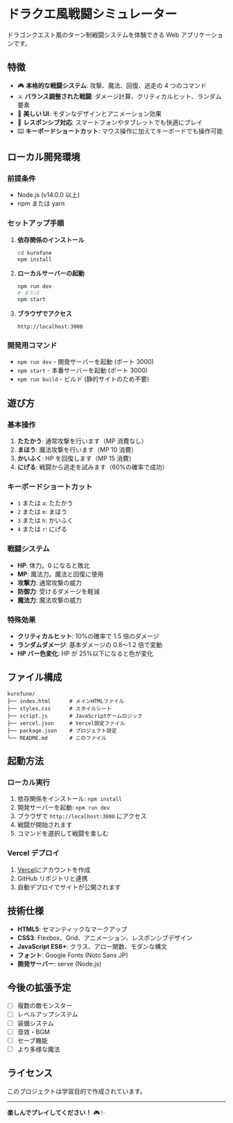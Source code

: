 # ドラクエ風戦闘シミュレーター

ドラゴンクエスト風のターン制戦闘システムを体験できる Web アプリケーションです。

## 特徴

- 🎮 **本格的な戦闘システム**: 攻撃、魔法、回復、逃走の 4 つのコマンド
- ⚔️ **バランス調整された戦闘**: ダメージ計算、クリティカルヒット、ランダム要素
- 🎨 **美しい UI**: モダンなデザインとアニメーション効果
- 📱 **レスポンシブ対応**: スマートフォンやタブレットでも快適にプレイ
- ⌨️ **キーボードショートカット**: マウス操作に加えてキーボードでも操作可能

## ローカル開発環境

### 前提条件

- Node.js (v14.0.0 以上)
- npm または yarn

### セットアップ手順

1. **依存関係のインストール**

   ```bash
   cd kurofune
   npm install
   ```

2. **ローカルサーバーの起動**

   ```bash
   npm run dev
   # または
   npm start
   ```

3. **ブラウザでアクセス**
   ```
   http://localhost:3000
   ```

### 開発用コマンド

- `npm run dev` - 開発サーバーを起動 (ポート 3000)
- `npm start` - 本番サーバーを起動 (ポート 3000)
- `npm run build` - ビルド (静的サイトのため不要)

## 遊び方

### 基本操作

1. **たたかう**: 通常攻撃を行います（MP 消費なし）
2. **まほう**: 魔法攻撃を行います（MP 10 消費）
3. **かいふく**: HP を回復します（MP 15 消費）
4. **にげる**: 戦闘から逃走を試みます（60%の確率で成功）

### キーボードショートカット

- `1` または `a`: たたかう
- `2` または `m`: まほう
- `3` または `h`: かいふく
- `4` または `r`: にげる

### 戦闘システム

- **HP**: 体力。0 になると敗北
- **MP**: 魔法力。魔法と回復に使用
- **攻撃力**: 通常攻撃の威力
- **防御力**: 受けるダメージを軽減
- **魔法力**: 魔法攻撃の威力

### 特殊効果

- **クリティカルヒット**: 10%の確率で 1.5 倍のダメージ
- **ランダムダメージ**: 基本ダメージの 0.8〜1.2 倍で変動
- **HP バー色変化**: HP が 25%以下になると色が変化

## ファイル構成

```
kurofune/
├── index.html      # メインHTMLファイル
├── styles.css      # スタイルシート
├── script.js       # JavaScriptゲームロジック
├── vercel.json     # Vercel設定ファイル
├── package.json    # プロジェクト設定
└── README.md       # このファイル
```

## 起動方法

### ローカル実行

1. 依存関係をインストール: `npm install`
2. 開発サーバーを起動: `npm run dev`
3. ブラウザで `http://localhost:3000` にアクセス
4. 戦闘が開始されます
5. コマンドを選択して戦闘を楽しむ

### Vercel デプロイ

1. [Vercel](https://vercel.com)にアカウントを作成
2. GitHub リポジトリと連携
3. 自動デプロイでサイトが公開されます

## 技術仕様

- **HTML5**: セマンティックなマークアップ
- **CSS3**: Flexbox、Grid、アニメーション、レスポンシブデザイン
- **JavaScript ES6+**: クラス、アロー関数、モダンな構文
- **フォント**: Google Fonts (Noto Sans JP)
- **開発サーバー**: serve (Node.js)

## 今後の拡張予定

- [ ] 複数の敵モンスター
- [ ] レベルアップシステム
- [ ] 装備システム
- [ ] 音效・BGM
- [ ] セーブ機能
- [ ] より多様な魔法

## ライセンス

このプロジェクトは学習目的で作成されています。

---

**楽しんでプレイしてください！** 🎮✨
